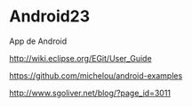 Android23
=========

App de Android


http://wiki.eclipse.org/EGit/User_Guide


https://github.com/michelou/android-examples

http://www.sgoliver.net/blog/?page_id=3011